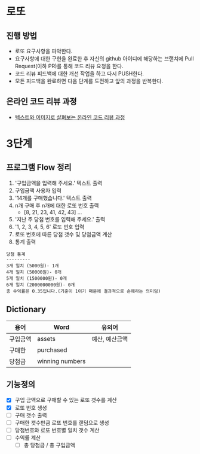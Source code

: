 # 로또
## 진행 방법
* 로또 요구사항을 파악한다.
* 요구사항에 대한 구현을 완료한 후 자신의 github 아이디에 해당하는 브랜치에 Pull Request(이하 PR)를 통해 코드 리뷰 요청을 한다.
* 코드 리뷰 피드백에 대한 개선 작업을 하고 다시 PUSH한다.
* 모든 피드백을 완료하면 다음 단계를 도전하고 앞의 과정을 반복한다.

## 온라인 코드 리뷰 과정
* [텍스트와 이미지로 살펴보는 온라인 코드 리뷰 과정](https://github.com/next-step/nextstep-docs/tree/master/codereview)

# 3단계

## 프로그램 Flow 정리
1. '구입금액을 입력해 주세요.' 텍스트 출력
2. 구입금액 사용자 입력
3. '14개를 구매했습니다.' 텍스트 출력
4. n개 구매 후 n개에 대한 로또 번호 출력
   - \[8, 21, 23, 41, 42, 43] ...
5. '지난 주 당첨 번호를 입력해 주세요.' 출력
6. '1, 2, 3, 4, 5, 6' 로또 번호 입력
7. 로또 번호에 따른 당첨 갯수 및 당첨금액 계산
8. 통계 출력  
```
당첨 통계
---------
3개 일치 (5000원)- 1개
4개 일치 (50000원)- 0개
5개 일치 (1500000원)- 0개
6개 일치 (2000000000원)- 0개
총 수익률은 0.35입니다.(기준이 1이기 때문에 결과적으로 손해라는 의미임)
```

## Dictionary
| 용어 | Word | 유의어 |
|---|---|---|
| 구입금액 | assets | 예산, 예산금액 |
| 구매한 | purchased | |
| 당첨금 | winning numbers | |

## 기능정의
- [X] 구입 금액으로 구매할 수 있는 로또 갯수를 계산
- [X] 로또 번호 생성
- [ ] 구매 갯수 출력
- [ ] 구매한 갯수만큼 로또 번호를 랜덤으로 생성
- [ ] 당첨번호와 로또 번호별 일치 갯수 계산
- [ ] 수익률 계산
   - [ ] 총 당첨금 / 총 구입금액
